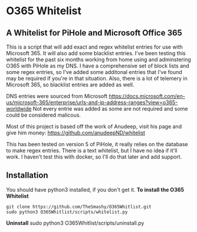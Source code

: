 # O365 Whitelist

## A Whitelist for PiHole and Microsoft Office 365

This is a script that will add exact and regex whitelist entries for use with Microsoft 365.  It will also add some blacklist entries.  I've been testing this whitelist for the past six months working from home using and adminstering O365 with PiHole as my DNS.  I have a comprehensive set of block lists and some regex entries, so I've added some additonal entries that I've found may be required if you're in that situation.  Also, there is a lot of telemery in Microsoft 365, so blacklist entries are added as well.

DNS entries were sourced from Microsoft https://docs.microsoft.com/en-us/microsoft-365/enterprise/urls-and-ip-address-ranges?view=o365-worldwide
Not every entrie was added as some are not required and some could be considered malicous.

Most of this project is based off the work of Anudeep, visit his page and give him money: https://github.com/anudeepND/whitelist

This has been tested on version 5 of PiHole, it really relies on the database to make regex entries.  There is a text whitelist, but I have no idea if it'll work.  I haven't test this with docker, so I'll do that later and add support.

## Installation
You should have python3 installed, if you don't get it.
**To install the O365 Whitelist**

    git clone https://github.com/TheSmashy/O365Whitlist.git  
    sudo python3 O365Whitlist/scripts/whitelist.py  

**Uninstall**
    sudo python3 O365Whitlist/scripts/uninstall.py  
